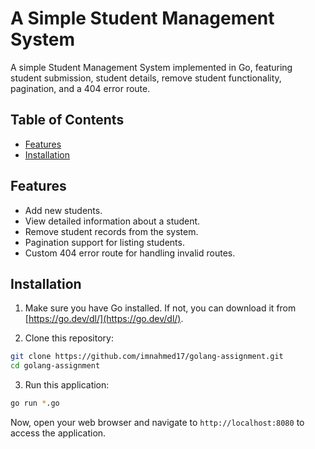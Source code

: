 # A Simple Student Management System

A simple Student Management System implemented in Go, featuring student submission, student details, remove student functionality, pagination, and a 404 error route.

## Table of Contents

- [Features](#features)
- [Installation](#installation)

## Features

- Add new students.
- View detailed information about a student.
- Remove student records from the system.
- Pagination support for listing students.
- Custom 404 error route for handling invalid routes.

## Installation

1. Make sure you have Go installed. If not, you can download it from [https://go.dev/dl/](https://go.dev/dl/).

2. Clone this repository:

```bash
git clone https://github.com/imnahmed17/golang-assignment.git
cd golang-assignment
```

3. Run this application:

```bash
go run *.go
```
Now, open your web browser and navigate to `http://localhost:8080` to access the application.